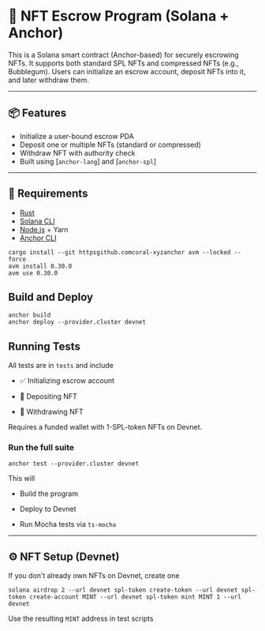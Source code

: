 
# 🎯 NFT Escrow Program (Solana + Anchor)

This is a Solana smart contract (Anchor-based) for securely escrowing NFTs. It supports both standard SPL NFTs and compressed NFTs (e.g., Bubblegum). Users can initialize an escrow account, deposit NFTs into it, and later withdraw them.

---

## 📦 Features

- Initialize a user-bound escrow PDA
- Deposit one or multiple NFTs (standard or compressed)
- Withdraw NFT with authority check
- Built using [`anchor-lang`] and [`anchor-spl`]

---

## 🧰 Requirements

- [Rust](httpswww.rust-lang.orgtoolsinstall)
- [Solana CLI](httpsdocs.solana.comcliinstall-solana-cli-tools)
- [Node.js](httpsnodejs.orgen) + Yarn
- [Anchor CLI](httpsbook.anchor-lang.comgetting_startedinstallation.html)

```
cargo install --git httpsgithub.comcoral-xyzanchor avm --locked --force
avm install 0.30.0
avm use 0.30.0 
```
## Build and Deploy
```
anchor build
anchor deploy --provider.cluster devnet
```

## Running Tests

All tests are in `tests` and include

-   ✅ Initializing escrow account
    
-   🎁 Depositing NFT
    
-   🧾 Withdrawing NFT
    

 Requires a funded wallet with 1-SPL-token NFTs on Devnet.

### Run the full suite

`anchor test --provider.cluster devnet` 

This will

-   Build the program
    
-   Deploy to Devnet
    
-   Run Mocha tests via `ts-mocha`
    

----------

## ⚙️ NFT Setup (Devnet)

If you don’t already own NFTs on Devnet, create one

`solana airdrop 2 --url devnet
spl-token create-token --url devnet
spl-token create-account MINT --url devnet
spl-token mint MINT 1 --url devnet` 

Use the resulting `MINT` address in test scripts
